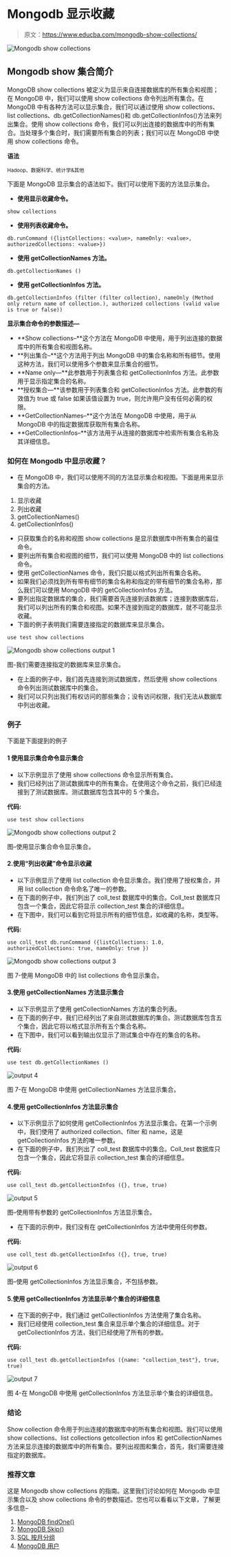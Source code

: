 # Mongodb 显示收藏

> 原文：<https://www.educba.com/mongodb-show-collections/>

![Mongodb show collections](img/aa3cfd741b3562c0fd80d07cd11ca443.png)



## Mongodb show 集合简介

MongoDB show collections 被定义为显示来自连接数据库的所有集合和视图；在 MongoDB 中，我们可以使用 show collections 命令列出所有集合。在 MongoDB 中有各种方法可以显示集合，我们可以通过使用 show collections、list collections、db.getCollectionNames()和 db.getCollectionInfos()方法来列出集合。使用 show collections 命令，我们可以列出连接的数据库中的所有集合。当处理多个集合时，我们需要所有集合的列表；我们可以在 MongoDB 中使用 show collections 命令。

**语法**

<small>Hadoop、数据科学、统计学&其他</small>

下面是 MongoDB 显示集合的语法如下。我们可以使用下面的方法显示集合。

*   **使用显示收藏命令。**

`show collections`

*   **使用列表收藏命令。**

`db.runCommand ({listCollections: <value>, nameOnly: <value>, authorizedCollections: <value>})`

*   **使用 getCollectionNames 方法。**

`db.getCollectionNames ()`

*   **使用 getCollectionInfos 方法。**

`db.getCollectionInfos (filter (filter collection), nameOnly (Method only return name of collection.), authorized collections (valid value is true or false))`

**显示集合命令的参数描述—**

*   **Show collections–**这个方法在 MongoDB 中使用，用于列出连接的数据库中的所有集合和视图名称。
*   **列出集合–**这个方法用于列出 MongoDB 中的集合名称和所有细节。使用这种方法，我们可以使用多个参数来显示集合的细节。
*   **Name only—**此参数用于列表集合和 getCollectionInfos 方法。此参数用于显示指定集合的名称。
*   **授权集合—**该参数用于列表集合和 getCollectionInfos 方法。此参数的有效值为 true 或 false 如果该值设置为 true，则允许用户没有任何必需的权限。
*   **GetCollectionNames–**这个方法在 MongoDB 中使用，用于从 MongoDB 中的指定数据库获取所有集合名称。
*   **GetCollectionInfos–**该方法用于从连接的数据库中检索所有集合名称及其详细信息。

### 如何在 Mongodb 中显示收藏？

*   在 MongoDB 中，我们可以使用不同的方法显示集合和视图。下面是用来显示集合的方法。

1.  显示收藏
2.  列出收藏
3.  getCollectionNames()
4.  getCollectionInfos()

*   只获取集合的名称和视图 show collections 是显示数据库中所有集合的最佳命令。
*   要列出所有集合和视图的细节，我们可以使用 MongoDB 中的 list collections 命令。
*   使用 getCollectionNames 命令，我们只能以格式列出所有集合名称。
*   如果我们必须找到所有带有细节的集合名称和指定的带有细节的集合名称，那么我们可以使用 MongoDB 中的 getCollectionInfos 方法。
*   要列出指定数据库的集合，我们需要首先连接到该数据库；连接到数据库后，我们可以列出所有的集合和视图。如果不连接到指定的数据库，就不可能显示收藏。
*   下面的例子表明我们需要连接指定的数据库来显示集合。

`use test
show collections`

![Mongodb show collections output 1](img/052d8bb25f9e270242459b95b344c60a.png)



图-我们需要连接指定的数据库来显示集合。

*   在上面的例子中，我们首先连接到测试数据库，然后使用 show collections 命令列出测试数据库中的集合。
*   我们可以只列出我们有权访问的那些集合；没有访问权限，我们无法从数据库中列出收藏。

### 例子

下面是下面提到的例子

#### 1 使用显示集合命令显示集合

*   以下示例显示了使用 show collections 命令显示所有集合。
*   我们已经列出了测试数据库中的所有集合。在使用这个命令之前，我们已经连接到了测试数据库。测试数据库包含其中的 5 个集合。

**代码:**

`use test
show collections`

![Mongodb show collections output 2](img/b70ad6cfa65afc7cc76ebb2750eb5066.png)



图–使用显示集合命令显示集合。

#### 2.使用“列出收藏”命令显示收藏

*   以下示例显示了使用 list collection 命令显示集合。我们使用了授权集合，并用 list collection 命令命名了唯一的参数。
*   在下面的例子中，我们列出了 coll_test 数据库中的集合。Coll_test 数据库只包含一个集合，因此它将显示 collection_test 集合的详细信息。
*   在下图中，我们可以看到它将显示所有的细节信息，如收藏的名称，类型等。

**代码:**

`use coll_test
db.runCommand ({listCollections: 1.0, authorizedCollections: true, nameOnly: true })`

![Mongodb show collections output 3](img/8fdb87c46d33011fbeb8d76dff406e45.png)



图 7-使用 MongoDB 中的 list collections 命令显示集合。

#### 3.使用 getCollectionNames 方法显示集合

*   以下示例显示了使用 getCollectionNames 方法的集合列表。
*   在下面的例子中，我们已经列出了来自测试数据库的集合。测试数据库包含五个集合，因此它将以格式显示所有五个集合名称。
*   在下图中，我们可以看到输出仅显示了测试集合中存在的集合的名称。

**代码:**

`use test
db.getCollectionNames ()`

![output 4](img/48a74cf144b312649c44ea2e239cd680.png)



图 7-在 MongoDB 中使用 getCollectionNames 方法显示集合。

#### 4.使用 getCollectionInfos 方法显示集合

*   以下示例显示了如何使用 getCollectionInfos 方法显示集合。在第一个示例中，我们使用了 authorized collection、filter 和 name，这是 getCollectionInfos 方法的唯一参数。
*   在下面的例子中，我们列出了 coll_test 数据库中的集合。Coll_test 数据库只包含一个集合，因此它将显示 collection_test 集合的详细信息。

**代码:**

`use coll_test
db.getCollectionInfos ({}, true, true)`

![output 5](img/2c941e05fb0b0fe2f52eb4c13a2c49d4.png)



图–使用带有参数的 getCollectionInfos 方法显示集合。

*   在下面的示例中，我们没有在 getCollectionInfos 方法中使用任何参数。

**代码:**

`use coll_test
db.getCollectionInfos ({}, true, true)`

![output 6](img/efb41bbfb10d2ddb1e1e6981a191520e.png)



图–使用 getCollectionInfos 方法显示集合，不包括参数。

#### 5.使用 getCollectionInfos 方法显示单个集合的详细信息

*   在下面的例子中，我们通过 getCollectionInfos 方法使用了集合名称。
*   我们已经使用 collection_test 集合来显示单个集合的详细信息。对于 getCollectionInfos 方法，我们已经使用了所有的参数。

**代码:**

`use coll_test
db.getCollectionInfos ({name: "collection_test"}, true, true)`

![output 7](img/2a8cd54b94ace862bb918ec64a3fe3ac.png)



图 4-在 MongoDB 中使用 getCollectionInfos 方法显示单个集合的详细信息。

### 结论

Show collection 命令用于列出连接的数据库中的所有集合和视图。我们可以使用 show collections、list collections getcollection infos 和 getCollectionNames 方法来显示连接的数据库中的所有集合。要列出视图和集合，首先，我们需要连接指定的数据库。

### 推荐文章

这是 Mongodb show collections 的指南。这里我们讨论如何在 Mongodb 中显示集合以及 show collections 命令的参数描述。您也可以看看以下文章，了解更多信息–

1.  [MongoDB findOne()](https://www.educba.com/mongodb-findone/)
2.  [MongoDB Skip()](https://www.educba.com/mongodb-skip/)
3.  [SQL 按月分组](https://www.educba.com/sql-group-by-month/)
4.  [MongoDB 用户](https://www.educba.com/mongodb-users/)





